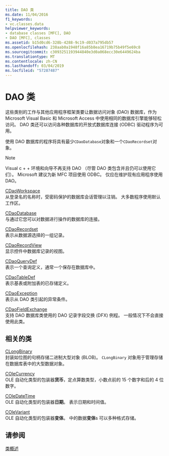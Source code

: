 ```yaml
---
title: DAO 类
ms.date: 11/04/2016
f1_keywords:
- vc.classes.data
helpviewer_keywords:
- database classes [MFC], DAO
- DAO [MFC], classes
ms.assetid: b15d0cd6-328b-4288-9c19-d037a795db57
ms.openlocfilehash: 238aab0a1948f16a85b8ea16719b75b49f5e69c8
ms.sourcegitcommit: c3093251193944840e3d0a068ecc30e6449624ba
ms.translationtype: MT
ms.contentlocale: zh-CN
ms.lasthandoff: 03/04/2019
ms.locfileid: "57287487"
---
```

# <a name="dao-classes"></a>DAO 类

这些类别的工作与其他应用程序框架类要让数据访问对象 (DAO) 数据库，作为 Microsoft Visual Basic 和 Microsoft Access 中使用相同的数据库引擎能够轻松访问。 DAO 类还可以访问各种数据库的开放式数据库连接 (ODBC) 驱动程序为可用。

使用 DAO 数据库的程序将具有最少`CDaoDatabase`对象和一个`CDaoRecordset`对象。

> [!NOTE]
>  Visual c + + 环境和向导不再支持 DAO （尽管 DAO 类包含并且仍可以使用它们）。 Microsoft 建议为新 MFC 项目使用 ODBC。 仅应在维护现有应用程序使用 DAO。

[CDaoWorkspace](../mfc/reference/cdaoworkspace-class.md)<br/>
从登录名的名称时，受密码保护的数据库会话管理以注销。 大多数程序使用默认工作区。

[CDaoDatabase](../mfc/reference/cdaodatabase-class.md)<br/>
与通过它您可以对数据进行操作的数据库的连接。

[CDaoRecordset](../mfc/reference/cdaorecordset-class.md)<br/>
表示从数据源选择的一组记录。

[CDaoRecordView](../mfc/reference/cdaorecordview-class.md)<br/>
显示控件中数据库记录的视图。

[CDaoQueryDef](../mfc/reference/cdaoquerydef-class.md)<br/>
表示一个查询定义，通常一个保存在数据库中。

[CDaoTableDef](../mfc/reference/cdaotabledef-class.md)<br/>
表示基表或附加表的已存储定义。

[CDaoException](../mfc/reference/cdaoexception-class.md)<br/>
表示从 DAO 类引起的异常条件。

[CDaoFieldExchange](../mfc/reference/cdaofieldexchange-class.md)<br/>
支持 DAO 数据库类使用的 DAO 记录字段交换 (DFX) 例程。 一般情况下不会直接使用此类。

## <a name="related-classes"></a>相关的类

[CLongBinary](../mfc/reference/clongbinary-class.md)<br/>
封装如位图的句柄存储二进制大型对象 (BLOB)。 `CLongBinary` 对象用于管理存储在数据库表中的大型数据对象。

[COleCurrency](../mfc/reference/colecurrency-class.md)<br/>
OLE 自动化类型的包装器**货币**，定点算数类型，小数点前的 15 个数字和后的 4 位数字。

[COleDateTime](../atl-mfc-shared/reference/coledatetime-class.md)<br/>
OLE 自动化类型的包装器**日期**。 表示日期和时间值。

[COleVariant](../mfc/reference/colevariant-class.md)<br/>
OLE 自动化类型的包装器**变体**。 中的数据**变体**s 可以多种格式存储。

## <a name="see-also"></a>请参阅

[类概述](../mfc/class-library-overview.md)
